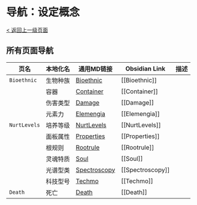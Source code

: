 # 导航：设定概念
[< 返回上一级页面](../README.md)

## 所有页面导航

| 页名           | 本地化名 | 通用MD链接                          | Obsidian Link    | 描述  |
| ------------ | ---- | ------------------------------- | ---------------- | --- |
| `Bioethnic`  | 生物种族 | [Bioethnic](Bioethnic.md)       | [[Bioethnic]]    |     |
|              | 容器   | [Container](Container.md)       | [[Container]]    |     |
|              | 伤害类型 | [Damage](Damage.md)             | [[Damage]]       |     |
|              | 元素力  | [Elemengia](Elemengia.md)       | [[Elemengia]]    |     |
| `NurtLevels` | 培养等级 | [NurtLevels](NurtLevels.md)     | [[NurtLevels]]   |     |
|              | 面板属性 | [Properties](Properties.md)     | [[Properties]]   |     |
|              | 根规则  | [Rootrule](Rootrule.md)         | [[Rootrule]]     |     |
|              | 灵魂特质 | [Soul](Soul.md)                 | [[Soul]]         |     |
|              | 光谱型类 | [Spectroscopy](Spectroscopy.md) | [[Spectroscopy]] |     |
|              | 科技型号 | [Techmo](Techmo.md)             | [[Techmo]]       |     |
| `Death`      | 死亡   | [Death](Death.md)               | [[Death]]        |     |



